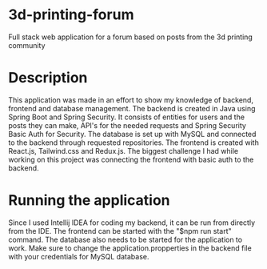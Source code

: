 # 3d-printing-forum
Full stack web application for a forum based on posts from the 3d printing community

# Description
This application was made in an effort to show my knowledge of backend, frontend and database
management. 
The backend is created in Java using Spring Boot and Spring Security. It consists of entities
for users and the posts they can make, API's for the needed requests and Spring Security Basic 
Auth for Security.
The database is set up with MySQL and connected to the backend through requested repositories.
The frontend is created with React.js, Tailwind.css and Redux.js.
The biggest challenge I had while working on this project was connecting the frontend with 
basic auth to the backend.

# Running the application
Since I used Intellij IDEA for coding my backend, it can be run from directly from the IDE.
The frontend can be started with the "$npm run start" command. The database also needs to be 
started for the application to work. Make sure to change the application.propperties in the backend
file with your credentials for MySQL database.




